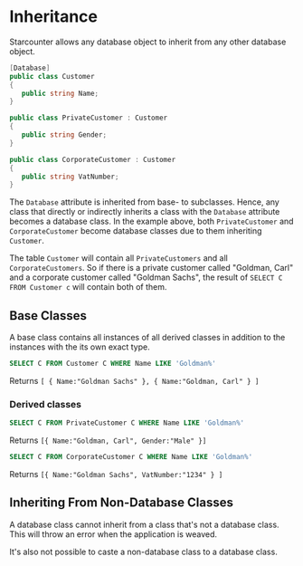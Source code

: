 # Inheritance

Starcounter allows any database object to inherit from any other database object.

```cs
[Database]
public class Customer
{
   public string Name;
}

public class PrivateCustomer : Customer
{
   public string Gender;
}

public class CorporateCustomer : Customer
{
   public string VatNumber;
}
```

The `Database` attribute is inherited from base- to subclasses. Hence, any class that directly or indirectly inherits a class with the `Database` attribute becomes a database class. In the example above, both `PrivateCustomer` and `CorporateCustomer` become database classes due to them inheriting `Customer`.

The table `Customer` will contain all `PrivateCustomers` and all `CorporateCustomers`. So if there is a private customer called "Goldman, Carl" and a corporate customer called "Goldman Sachs", the result of `SELECT C FROM Customer c` will contain both of them.

## Base Classes

A base class contains all instances of all derived classes in addition to the instances with the its own exact type.
```sql
SELECT C FROM Customer C WHERE Name LIKE 'Goldman%'
```
Returns `[ { Name:"Goldman Sachs" }, { Name:"Goldman, Carl" } ]`

### Derived classes
```sql
SELECT C FROM PrivateCustomer C WHERE Name LIKE 'Goldman%'
```
Returns `[{ Name:"Goldman, Carl", Gender:"Male" }]`

```sql
SELECT C FROM CorporateCustomer C WHERE Name LIKE 'Goldman%'
```
Returns `[{ Name:"Goldman Sachs", VatNumber:"1234" } ]`

## Inheriting From Non-Database Classes

A database class cannot inherit from a class that's not a database class. This will throw an error when the application is weaved. 

It's also not possible to caste a non-database class to a database class. 